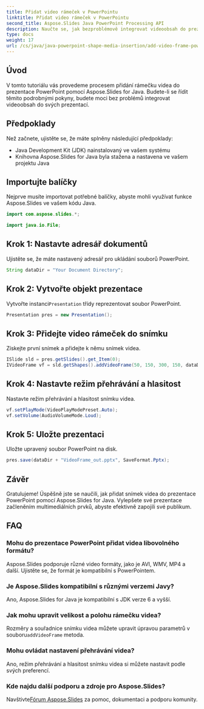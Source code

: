 ```yaml
---
title: Přidat video rámeček v PowerPointu
linktitle: Přidat video rámeček v PowerPointu
second_title: Aspose.Slides Java PowerPoint Processing API
description: Naučte se, jak bezproblémově integrovat videoobsah do prezentací PowerPoint pomocí Aspose.Slides for Java. Vaše snímky s multimediálními prvky pro zapojení publika.
type: docs
weight: 17
url: /cs/java/java-powerpoint-shape-media-insertion/add-video-frame-powerpoint/
---
```

## Úvod
V tomto tutoriálu vás provedeme procesem přidání rámečku videa do prezentace PowerPoint pomocí Aspose.Slides for Java. Budete-li se řídit těmito podrobnými pokyny, budete moci bez problémů integrovat videoobsah do svých prezentací.
## Předpoklady
Než začnete, ujistěte se, že máte splněny následující předpoklady:
- Java Development Kit (JDK) nainstalovaný ve vašem systému
- Knihovna Aspose.Slides for Java byla stažena a nastavena ve vašem projektu Java
## Importujte balíčky
Nejprve musíte importovat potřebné balíčky, abyste mohli využívat funkce Aspose.Slides ve vašem kódu Java. 
```java
import com.aspose.slides.*;

import java.io.File;
```
## Krok 1: Nastavte adresář dokumentů
Ujistěte se, že máte nastavený adresář pro ukládání souborů PowerPoint.
```java
String dataDir = "Your Document Directory";
```
## Krok 2: Vytvořte objekt prezentace
 Vytvořte instanci`Presentation` třídy reprezentovat soubor PowerPoint.
```java
Presentation pres = new Presentation();
```
## Krok 3: Přidejte video rámeček do snímku
Získejte první snímek a přidejte k němu snímek videa.
```java
ISlide sld = pres.getSlides().get_Item(0);
IVideoFrame vf = sld.getShapes().addVideoFrame(50, 150, 300, 150, dataDir + "video1.avi");
```
## Krok 4: Nastavte režim přehrávání a hlasitost
Nastavte režim přehrávání a hlasitost snímku videa.
```java
vf.setPlayMode(VideoPlayModePreset.Auto);
vf.setVolume(AudioVolumeMode.Loud);
```
## Krok 5: Uložte prezentaci
Uložte upravený soubor PowerPoint na disk.
```java
pres.save(dataDir + "VideoFrame_out.pptx", SaveFormat.Pptx);
```
## Závěr
Gratulujeme! Úspěšně jste se naučili, jak přidat snímek videa do prezentace PowerPoint pomocí Aspose.Slides for Java. Vylepšete své prezentace začleněním multimediálních prvků, abyste efektivně zapojili své publikum.
## FAQ
### Mohu do prezentace PowerPoint přidat videa libovolného formátu?
Aspose.Slides podporuje různé video formáty, jako je AVI, WMV, MP4 a další. Ujistěte se, že formát je kompatibilní s PowerPointem.
### Je Aspose.Slides kompatibilní s různými verzemi Javy?
Ano, Aspose.Slides for Java je kompatibilní s JDK verze 6 a vyšší.
### Jak mohu upravit velikost a polohu rámečku videa?
 Rozměry a souřadnice snímku videa můžete upravit úpravou parametrů v souboru`addVideoFrame` metoda.
### Mohu ovládat nastavení přehrávání videa?
Ano, režim přehrávání a hlasitost snímku videa si můžete nastavit podle svých preferencí.
### Kde najdu další podporu a zdroje pro Aspose.Slides?
 Navštivte[Fórum Aspose.Slides](https://forum.aspose.com/c/slides/11) za pomoc, dokumentaci a podporu komunity.